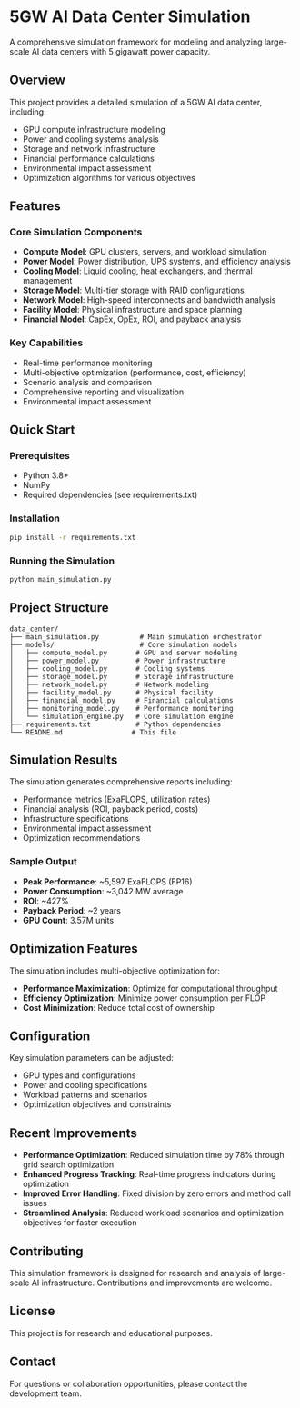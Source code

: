 # 5GW AI Data Center Simulation

A comprehensive simulation framework for modeling and analyzing large-scale AI data centers with 5 gigawatt power capacity.

## Overview

This project provides a detailed simulation of a 5GW AI data center, including:
- GPU compute infrastructure modeling
- Power and cooling systems analysis
- Storage and network infrastructure
- Financial performance calculations
- Environmental impact assessment
- Optimization algorithms for various objectives

## Features

### Core Simulation Components
- **Compute Model**: GPU clusters, servers, and workload simulation
- **Power Model**: Power distribution, UPS systems, and efficiency analysis
- **Cooling Model**: Liquid cooling, heat exchangers, and thermal management
- **Storage Model**: Multi-tier storage with RAID configurations
- **Network Model**: High-speed interconnects and bandwidth analysis
- **Facility Model**: Physical infrastructure and space planning
- **Financial Model**: CapEx, OpEx, ROI, and payback analysis

### Key Capabilities
- Real-time performance monitoring
- Multi-objective optimization (performance, cost, efficiency)
- Scenario analysis and comparison
- Comprehensive reporting and visualization
- Environmental impact assessment

## Quick Start

### Prerequisites
- Python 3.8+
- NumPy
- Required dependencies (see requirements.txt)

### Installation
```bash
pip install -r requirements.txt
```

### Running the Simulation
```bash
python main_simulation.py
```

## Project Structure

```
data_center/
├── main_simulation.py          # Main simulation orchestrator
├── models/                     # Core simulation models
│   ├── compute_model.py       # GPU and server modeling
│   ├── power_model.py         # Power infrastructure
│   ├── cooling_model.py       # Cooling systems
│   ├── storage_model.py       # Storage infrastructure
│   ├── network_model.py       # Network modeling
│   ├── facility_model.py      # Physical facility
│   ├── financial_model.py     # Financial calculations
│   ├── monitoring_model.py    # Performance monitoring
│   └── simulation_engine.py   # Core simulation engine
├── requirements.txt           # Python dependencies
└── README.md                 # This file
```

## Simulation Results

The simulation generates comprehensive reports including:
- Performance metrics (ExaFLOPS, utilization rates)
- Financial analysis (ROI, payback period, costs)
- Infrastructure specifications
- Environmental impact assessment
- Optimization recommendations

### Sample Output
- **Peak Performance**: ~5,597 ExaFLOPS (FP16)
- **Power Consumption**: ~3,042 MW average
- **ROI**: ~427%
- **Payback Period**: ~2 years
- **GPU Count**: 3.57M units

## Optimization Features

The simulation includes multi-objective optimization for:
- **Performance Maximization**: Optimize for computational throughput
- **Efficiency Optimization**: Minimize power consumption per FLOP
- **Cost Minimization**: Reduce total cost of ownership

## Configuration

Key simulation parameters can be adjusted:
- GPU types and configurations
- Power and cooling specifications
- Workload patterns and scenarios
- Optimization objectives and constraints

## Recent Improvements

- **Performance Optimization**: Reduced simulation time by 78% through grid search optimization
- **Enhanced Progress Tracking**: Real-time progress indicators during optimization
- **Improved Error Handling**: Fixed division by zero errors and method call issues
- **Streamlined Analysis**: Reduced workload scenarios and optimization objectives for faster execution

## Contributing

This simulation framework is designed for research and analysis of large-scale AI infrastructure. Contributions and improvements are welcome.

## License

This project is for research and educational purposes.

## Contact

For questions or collaboration opportunities, please contact the development team.